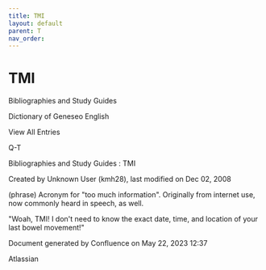 ```yaml
---
title: TMI
layout: default
parent: T
nav_order:
---
```


# TMI

Bibliographies and Study Guides

Dictionary of Geneseo English

View All Entries

Q-T

Bibliographies and Study Guides : TMI

Created by  Unknown User (kmh28), last modified on Dec 02, 2008

(phrase) Acronym for &quot;too much information&quot;. Originally from internet use, now commonly heard in speech, as well.

&quot;Woah, TMI! I don't need to know the exact date, time, and location of your last bowel movement!&quot; 

Document generated by Confluence on May 22, 2023 12:37

Atlassian
